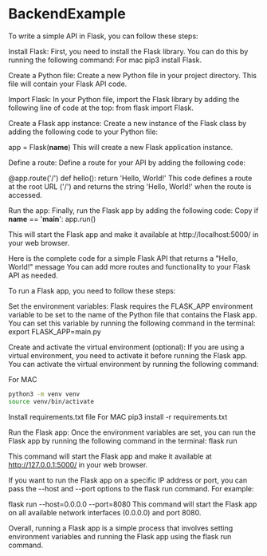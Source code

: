 # BackendExample

To write a simple API in Flask, you can follow these steps:

Install Flask: First, you need to install the Flask library. You can do this by running the following command:
For mac 
pip3 install Flask.

Create a Python file: Create a new Python file in your project directory. This file will contain your Flask API code.

Import Flask: In your Python file, import the Flask library by adding the following line of code at the top: from flask import Flask.

Create a Flask app instance: Create a new instance of the Flask class by adding the following code to your Python file:


app = Flask(__name__)
This will create a new Flask application instance.

Define a route: Define a route for your API by adding the following code:

@app.route('/')
def hello():
    return 'Hello, World!'
This code defines a route at the root URL ('/') and returns the string 'Hello, World!' when the route is accessed.

Run the app: Finally, run the Flask app by adding the following code:
Copy
if __name__ == '__main__':
    app.run()

This will start the Flask app and make it available at http://localhost:5000/ in your web browser.

Here is the complete code for a simple Flask API that returns a "Hello, World!" message
You can add more routes and functionality to your Flask API as needed.


To run a Flask app, you need to follow these steps:

Set the environment variables: Flask requires the FLASK_APP environment variable to be set to the name of the Python file that contains the Flask app. You can set this variable by running the following command in the terminal:
export FLASK_APP=main.py

Create and activate the virtual environment (optional): If you are using a virtual environment, you need to activate it before running the Flask app. You can activate the virtual environment by running the following command:

For MAC
```bash
python3 -m venv venv
source venv/bin/activate
```

Install requirements.txt file
For MAC
pip3 install -r requirements.txt

Run the Flask app: Once the environment variables are set, you can run the Flask app by running the following command in the terminal:
flask run

This command will start the Flask app and make it available at http://127.0.0.1:5000/ in your web browser.

If you want to run the Flask app on a specific IP address or port, you can pass the --host and --port options to the flask run command. For example:

flask run --host=0.0.0.0 --port=8080
This command will start the Flask app on all available network interfaces (0.0.0.0) and port 8080.

Overall, running a Flask app is a simple process that involves setting environment variables and running the Flask app using the flask run command.